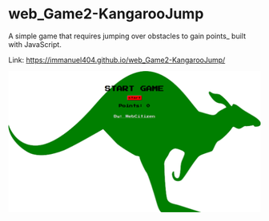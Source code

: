 # web_Game2-KangarooJump
A simple game that requires jumping over obstacles to gain points_ built with JavaScript.

Link: https://immanuel404.github.io/web_Game2-KangarooJump/

![](kangaroojump.png)
